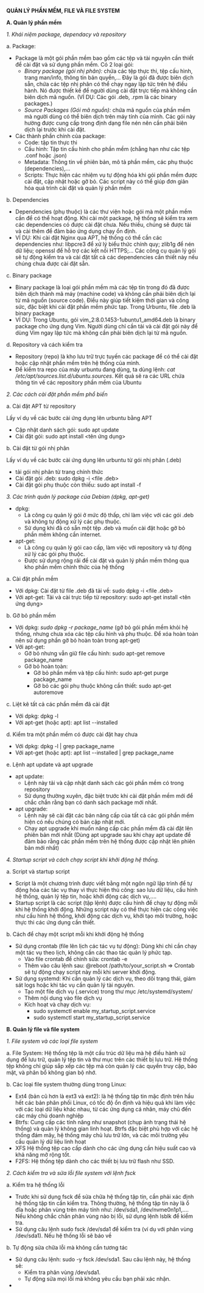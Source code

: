 **QUẢN LÝ PHẦN MỀM, FILE VÀ FILE SYSTEM**

**A. Quản lý phần mềm**

*1. Khái niệm package, dependacy và repository*

a. Package: 
- Package là một gói phần mềm bao gồm các tệp và tài nguyên cần thiết để cài đặt và sử dụng phần mềm. Có 2 loại gói:
  - *Binary package (gói nhị phân):* chứa các tệp thực thi, tệp cấu hình, trang man/info, thông tin bản quyền,... Đây là gói đã được biên dịch sẵn, chứa các tệp nhị phân có thể chạy ngay lập tức trên hệ điều hành. Nó được thiết kế để người dùng cài đặt trực tiếp mà không cần biên dịch mã nguồn. (VÍ DỤ: Các gói .deb, .rpm là các binary packages.)
  - *Source Packages (Gói mã nguồn):* chứa mã nguồn của phần mềm mà người dùng có thể biên dịch trên máy tính của mình. Các gói này hường được cung cấp trong định dạng file nén nên cần phải biên dịch lại trước khi cài đặt.
- Các thành phần chính của package:
  - Code: tập tin thực thi
  - Cấu hình: Tập tin cấu hình cho phần mềm (chẳng hạn như các tệp .conf hoặc .json)
  - Metadata: Thông tin về phiên bản, mô tả phần mềm, các phụ thuộc (dependencies),...
  - Scripts: Thực hiện các nhiệm vụ tự động hóa khi gói phần mềm được cài đặt, cập nhật hoặc gỡ bỏ. Các script này có thể giúp đơn giản hóa quá trình cài đặt và quản lý phần mềm

b. Dependencies
- Dependencies (phụ thuộc) là các thư viện hoặc gói mà một phần mềm cần để có thể hoạt động. Khi cài một package, hệ thống sẽ kiểm tra xem các dependencies có được cài đặt chưa. Nếu thiếu, chúng sẽ được tải và cài thêm để đảm bảo ứng dụng chạy ổn định.
- VÍ DỤ: Khi cài đặt Nginx qua APT, hệ thống có thể cần các dependencies như: libpcre3 để xử lý biểu thức chính quy; zlib1g để nén dữ liệu; openssl để hỗ trợ các kết nối HTTPS;... Các công cụ quản lý gói sẽ tự động kiểm tra và cài đặt tất cả các dependencies cần thiết này nếu chúng chưa được cài đặt sẵn.

c. Binary package
- Binary package là loại  gói phần mềm mà các tệp tin trong đó đã được biên dịch thành mã máy (machine code) và không cần phải biên dịch lại từ mã nguồn (source code). Điều này giúp tiết kiệm thời gian và công sức, đặc biệt khi cài đặt phần mềm phức tạp. Trong Urbuntu, file .deb là binary package
- VÍ DỤ: Trong Ubuntu, gói vim_2:8.0.1453-1ubuntu1_amd64.deb là binary package cho ứng dụng Vim. Người dùng chỉ cần tải và cài đặt gói này để dùng Vim ngay lập tức mà không cần phải biên dịch lại từ mã nguồn.

d. Repository và cách kiểm tra
- Repository (repo) là kho lưu trữ trực tuyến các package để có thể cài đặt hoặc cập nhật phần mềm trên hệ thống của mình.
- Để kiểm tra repo của máy urbuntu đang dùng, ta dùng lệnh: *cat /etc/apt/sources.list.d/ubuntu.sources*. Kết quả sẽ ra các URL chứa thông tin về các repository phần mềm của Ubuntu

*2. Các cách cài đặt phần mềm phổ biến*

a. Cài đặt APT từ repository

Lấy ví dụ về các bước cài ứng dụng lên urbuntu bằng APT
- Cập nhật danh sách gói: sudo apt update  
- Cài đặt gói: sudo apt install <tên ứng dụng>

b. Cài đặt từ gói nhị phân

Lấy ví dụ về các bước cài ứng dụng lên urbuntu từ gói nhị phân (.deb)
- tải gói nhị phân từ trang chính thức 
- Cài đặt gói .deb: sudo dpkg -i <file .deb> 
- Cài đặt gói phụ thuộc còn thiếu: sudo apt install -f 

*3. Các trình quản lý package của Debian (dpkg, apt-get)* 
- dpkg:
  - Là công cụ quản lý gói ở mức độ thấp, chỉ làm việc với các gói .deb và không tự động xử lý các phụ thuộc.
  - Sử dụng khi đã có sẵn một tệp .deb và muốn cài đặt hoặc gỡ bỏ phần mềm không cần internet.
- apt-get:
  - Là công cụ quản lý gói cao cấp, làm việc với repository và tự động xử lý các gói phụ thuộc.
  - Được sử dụng rộng rãi để cài đặt và quản lý phần mềm thông qua kho phần mềm chính thức của hệ thống

a. Cài đặt phần mềm
- Với dpkg: Cài đặt từ file .deb đã tải về: sudo dpkg -i <file .deb>
- Với apt-get: Tải và cài trực tiếp từ repository: sudo apt-get install <tên ứng dụng>

b. Gỡ bỏ phần mềm
- Với dpkg: *sudo dpkg -r package_name*  (gỡ bỏ gói phần mềm khỏi hệ thống, nhưng chưa xóa các tệp cấu hình và phụ thuộc. Để xóa hoàn toàn nên sử dụng phần gỡ bỏ hoàn toàn trong apt-get)
- Với apt-get:
  - Gỡ bỏ nhưng vẫn giữ file cấu hình: sudo apt-get remove package_name
  - Gỡ bỏ hoàn toàn:
    - Gỡ bỏ phần mềm và tệp cấu hình: sudo apt-get purge package_name
    - Gỡ bỏ các gói phụ thuộc không cần thiết: sudo apt-get autoremove

c. Liệt kê tất cả các phần mềm đã cài đặt
- Với dpkg: dpkg -l
- Với apt-get (hoặc apt): apt list --installed

d. Kiểm tra một phần mềm có được cài đặt hay chưa
- Với dpkg: dpkg -l | grep package_name
- Với apt-get (hoặc apt): apt list --installed | grep package_name
  
e. Lệnh apt update và apt upgrade
- apt update:
  - Lệnh này tải và cập nhật danh sách các gói phần mềm có trong repository
  - Sử dụng thường xuyên, đặc biệt trước khi cài đặt phần mềm mới để chắc chắn rằng bạn có danh sách package mới nhất.
- apt upgrade:
  - Lệnh này sẽ cài đặt các bản nâng cấp của tất cả các gói phần mềm hiện có nếu chúng có bản cập nhật mới.
  - Chạy apt upgrade khi muốn nâng cấp các phần mềm đã cài đặt lên phiên bản mới nhất (Dùng apt upgrade sau khi chạy apt update để đảm bảo rằng các phần mềm trên hệ thống được cập nhật lên phiên bản mới nhất)

*4. Startup script và cách chạy script khi khởi động hệ thống.*

a. Script và startup script
- Script là một chương trình được viết bằng một ngôn ngữ lập trình để tự động hóa các tác vụ thay vì thực hiện thủ công: sao lưu dữ liệu, cấu hình hệ thống, quản lý tệp tin, hoặc khởi động các dịch vụ,....
- Startup script là các script (tập lệnh) được cấu hình để chạy tự động mỗi khi hệ thống khởi động. Những script này có thể thực hiện các công việc như cấu hình hệ thống, khởi động các dịch vụ, khởi tạo môi trường, hoặc thực thi các ứng dụng cần thiết.

b. Cách để chạy một script mỗi khi khởi động hệ thống
- Sử dụng crontab (file lên lịch các tác vụ tự động): Dùng khi chỉ cần chạy một tác vụ theo lịch, không cần các thao tác quản lý phức tạp.
  - Vào file crontab để chỉnh sửa: crontab -e
  - Thêm vào câu lệnh sau: @reboot /path/to/your_script.sh => Crontab sẽ tự động chạy script này mỗi khi server khởi động.
- Sử dụng systemd: Khi cần quản lý các dịch vụ, theo dõi trạng thái, giám sát logs hoặc khi tác vụ cần quản lý tài nguyên.
  - Tạo một file dịch vụ (.service) trong thư mục /etc/systemd/system/
  - Thêm nội dung vào file dịch vụ
  - Kích hoạt và chạy dịch vụ:
    - sudo systemctl enable my_startup_script.service
    - sudo systemctl start my_startup_script.service

**B. Quản lý file và file system**

*1. File system và các loại file system*

a. File System: Hệ thống tệp là một cấu trúc dữ liệu mà hệ điều hành sử dụng để lưu trữ, quản lý tệp tin và thư mục trên các thiết bị lưu trữ. Hệ thống tệp không chỉ giúp sắp xếp các tệp mà còn quản lý các quyền truy cập, bảo mật, và phân bổ không gian bộ nhớ.

b. Các loại file system thường dùng trong Linux:
- Ext4 (bản cũ hơn là ext3 và ext2): là hệ thống tập tin mặc định trên hầu hết các bản phân phối Linux, có tốc độ ổn định và hiệu quả khi làm việc với các loại dữ liệu khác nhau, từ các ứng dụng cá nhân, máy chủ đến các máy chủ doanh nghiệp
- Btrfs: Cung cấp các tính năng như snapshot (chụp ảnh trạng thái hệ thống) và quản lý không gian linh hoạt. Btrfs đặc biệt phù hợp với các hệ thống đám mây, hệ thống máy chủ lưu trữ lớn, và các môi trường yêu cầu quản lý dữ liệu linh hoạt
- XFS Hệ thống tệp cao cấp dành cho các ứng dụng cần hiệu suất cao và khả năng mở rộng tốt.
- F2FS: Hệ thống tệp dành cho các thiết bị lưu trữ flash như SSD.
 
*2. Cách kiểm tra và sửa lỗi file system với lệnh fsck*

a. Kiểm tra hệ thống lỗi
- Trước khi sử dụng fsck để sửa chữa hệ thống tập tin, cần phải xác định hệ thống tập tin cần kiểm tra. Thông thường, hệ thống tập tin này là ổ đĩa hoặc phân vùng trên máy tính như: /dev/sda1, /dev/nvme0n1p1,.... Nếu không chắc chắn phân vùng nào bị lỗi, sử dụng lệnh lsblk để kiểm tra.
- Sử dụng câu lệnh sudo fsck /dev/sda1 để kiểm tra (ví dụ với phân vùng /dev/sda1). Nếu hệ thống lỗi sẽ báo về

b. Tự động sửa chữa lỗi mà không cần tương tác 
- Sử dụng câu lệnh: sudo -y fsck /dev/sda1. Sau câu lệnh này, hệ thống sẽ:
  - Kiểm tra phân vùng /dev/sda1.
  - Tự động sửa mọi lỗi mà không yêu cầu bạn phải xác nhận.
- 
